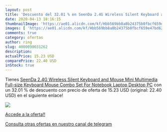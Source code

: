 ```yaml
---
layout: post
title: 'Descuento del 32.01 % en SeenDa 2.4G Wireless Silent Keyboard and'
date: 2020-04-13 18:16:15
thumbnailImage: 'https://ae01.alicdn.com/kf/Hbb569bb8a0b24375b0fbcf659e47bd62t/SeenDa-2-4G-Wireless-Silent-Keyboard-and-Mouse-Mini-Multimedia-Full-size-Keyboard-Mouse-Combo-Set.jpg_350x350._SL200_.jpg'
images: [ 'https://ae01.alicdn.com/kf/Hbb569bb8a0b24375b0fbcf659e47bd62t/SeenDa-2-4G-Wireless-Silent-Keyboard-and-Mouse-Mini-Multimedia-Full-size-Keyboard-Mouse-Combo-Set.jpg_350x350._SL200_.jpg' ]
comments: true
category: ofertas
author: ring
slug: 4000090031262
description:
actualPrice: 15.23 USD
comparePrice: 22.40 USD
inStock: true
---
```


Tienes [SeenDa 2.4G Wireless Silent Keyboard and Mouse Mini Multimedia Full-size Keyboard Mouse Combo Set For Notebook Laptop Desktop PC](https://www.amazon.com/dp/4000090031262/?tag=redken08-20) con un 32.01 % de descuento con precio de oferta de 15.23 USD (original: 22.40 USD) en el siguiente enlace!

[![](https://ae01.alicdn.com/kf/Hbb569bb8a0b24375b0fbcf659e47bd62t/SeenDa-2-4G-Wireless-Silent-Keyboard-and-Mouse-Mini-Multimedia-Full-size-Keyboard-Mouse-Combo-Set.jpg_350x350._SL200_.jpg)](https://www.amazon.com/dp/4000090031262/?tag=redken08-20)

[Accede a la oferta!!](https://www.amazon.com/dp/4000090031262/?tag=redken08-20)

[Consulta otras ofertas en nuestro canal de telegram](https://t.me/s/ofertas25)
